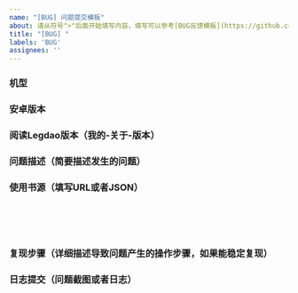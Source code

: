```yaml
---
name: "[BUG] 问题提交模板"
about: 请从符号">"后面开始填写内容，填写可以参考[BUG反馈模板](https://github.com/gedoor/legado/issues/505)
title: "[BUG] "
labels: 'BUG'
assignees: ''
---
```



### 机型
>


### 安卓版本
>


### 阅读Legdao版本（我的-关于-版本）
>


### 问题描述（简要描述发生的问题）
>


### 使用书源（填写URL或者JSON）
>


```json






```

### 复现步骤（详细描述导致问题产生的操作步骤，如果能稳定复现）
>




### 日志提交（问题截图或者日志）
>




